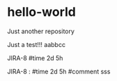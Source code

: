 # hello-world
Just another repository


Just a test!!!
aabbcc

JIRA-8 #time 2d 5h

JIRA-8 : #time 2d 5h #comment sss

